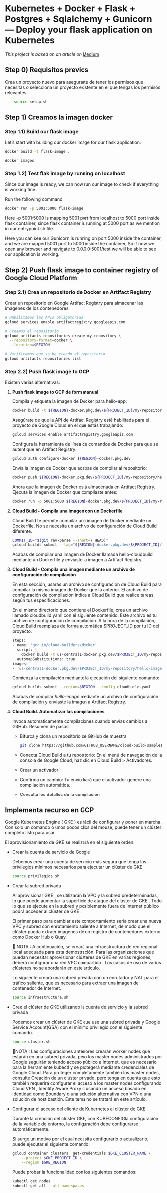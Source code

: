 # Kubernetes + Docker + Flask + Postgres + Sqlalchemy + Gunicorn — Deploy your flask application on Kubernetes

*This project is based on an article on* [Medium](<https://medium.com/@mudasiryounas/kubernetes-docker-flask-postgres-sqlalchemy-gunicorn-deploy-your-flask-application-on-57431c8cbd9f>)

## Step 0) Requisitos previos

Crea un proyecto nuevo para asegurarte de tener los permisos que necesitas o selecciona un proyecto existente en el que tengas los permisos relevantes.

```bash
    source setup.sh
```

## Step 1) Creamos la imagen docker

### Step 1.1) Build our flask image

  Let’s start with building our docker image for our flask application.

  ```bash
  docker build -t flask-image .
  ```

  ```bash
  docker images
  ```

### Step 1.2) Test flak image by running on localhost

  Since our image is ready, we can now run our image to check if everything is working fine.

  Run the following command

  ```bash
  docker run -p 5001:5000 flask-image
  ```

  Here -p 5001:5000 is mapping 5001 port from localhost to 5000 port inside flask container, since flask container is running at 5000 port as we mention in our entrypoint.sh file.

  Here you can see our Gunicorn is running on port 5000 inside the container, and we are mapped 5001 port to 5000 inside the container, So if now we open any browser and navigate to 0.0.0.0:5001/test we will be able to see our application is working.

## Step 2) Push flask image to container registry of Google Cloud Platform

### Step 2.1) Crea un repositorio de Docker en Artifact Registry

  Crear un repositorio en Google Artifact Registry para almacenar las imagenes de los contenedores

  ```bash
  # Habilitamos las APIs obligatorias
  gcloud services enable artifactregistry.googleapis.com

  # Creamos el repositorio
  gcloud artifacts repositories create my-repository \
    --repository-format=docker \
    --location=$REGION

  # Verificamos que se ha creado el repositorio
  gcloud artifacts repositories list
  ```

### Step 2.2) Push flask image to GCP

Existen varias alternativas:

1. **Push flask image to GCP de form manual**

    Compila y etiqueta la imagen de Docker para hello-app:

    ```bash
    docker build -t ${REGION}-docker.pkg.dev/${PROJECT_ID}/my-repository/hello-app:v1 .
    ```

    Asegúrate de que la API de Artifact Registry esté habilitada para el proyecto de Google Cloud en el que estás trabajando:

    ```bash
    gcloud services enable artifactregistry.googleapis.com
    ```

    Configura la herramienta de línea de comandos de Docker para que se autentique en Artifact Registry:

    ```bash
    gcloud auth configure-docker ${REGION}-docker.pkg.dev
    ```

    Envía la imagen de Docker que acabas de compilar al repositorio:

    ```bash
    docker push ${REGION}-docker.pkg.dev/${PROJECT_ID}/my-repository/hello-app:v1
    ```

    Ahora que la imagen de Docker está almacenada en Artifact Registry. Ejecuta la imagen de Docker que compilaste antes:

    ```bash
    docker run -p 5001:5000 ${REGION}-docker.pkg.dev/${PROJECT_ID}/my-repository/hello-app:v1
    ```

2. **Cloud Build - Compila una imagen con un Dockerfile**

    Cloud Build te permite compilar una imagen de Docker mediante un Dockerfile. No se necesita un archivo de configuración de Cloud Build diferente.

    ```bash
    COMMIT_ID="$(git rev-parse --short=7 HEAD)"
    gcloud builds submit --tag="${REGION}-docker.pkg.dev/${PROJECT_ID}/my-repository/hello-cloudbuild:${COMMIT_ID}" .
    ```

    Acabas de compilar una imagen de Docker llamada hello-cloudbuild mediante un Dockerfile y enviaste la imagen a Artifact Registry.

3. **Cloud Build - Compila una imagen mediante un archivo de configuración de compilación**

    En esta sección, usarás un archivo de configuración de Cloud Build para compilar la misma imagen de Docker que la anterior. El archivo de configuración de compilación indica a Cloud Build que realice tareas según tus especificaciones.

    En el mismo directorio que contiene el Dockerfile, crea un archivo llamado cloudbuild.yaml con el siguiente contenido. Este archivo es tu archivo de configuración de compilación. A la hora de la compilación, Cloud Build reemplaza de forma automática $PROJECT_ID por tu ID del proyecto.

    ```bash
    steps:
    - name: 'gcr.io/cloud-builders/docker'
      script: |
        docker build -t us-central1-docker.pkg.dev/$PROJECT_ID/my-repository/hello-image:$SHORT_SHA .
      automapSubstitutions: true
    images:
    - 'us-central1-docker.pkg.dev/$PROJECT_ID/my-repository/hello-image:$SHORT_SHA'
    ```

    Comienza la compilación mediante la ejecución del siguiente comando:

    ```bash
    gcloud builds submit --region=$REGION --config cloudbuild.yaml
    ```

    Acabas de compilar *hello-image* mediante un archivo de configuración de compilación y enviaste la imagen a Artifact Registry.

4. **Cloud Build. Automatizar las compilaciones**

    Invoca automaticamente compilaciones cuando envías cambios a GitHub. Resumen de pasos:

    - Bifurca y clona un repositorio de GitHub de muestra

      ```bash
      git clone https://github.com/GITHUB_USERNAME/cloud-build-samples.git
      ```

    - Conecta Cloud Build a tu repositorio: En el menú de navegación de la consola de Google Cloud, haz clic en Cloud Build > Activadores.
    - Crear un activador
    - Confirma un cambio:  Tu envío hará que el activador genere una compilación automática.
    - Consulta los detalles de la compilación

## Implementa recurso en GCP

 Google Kubernetes Engine ( GKE ) es fácil de configurar y poner en marcha. Con solo un comando o unos pocos clics del mouse, puede tener un clúster completo listo para usar.

 El aprovisionamiento de GKE se realizará en el siguiente orden:

- Crear la cuenta de servicio de Google

    Debemos crear una cuenta de servicio más segura que tenga los privilegios mínimos necesarios para ejecutar un clúster de GKE.

    ```bash
    source privilegios.sh
    ```

- Crear la subred privada

    Al aprovisionar GKE , se utilizarán la VPC y la subred predeterminadas, lo que puede aumentar la superficie de ataque del clúster de GKE . Todo lo que se ejecute en la subred y posiblemente fuera de Internet público podrá acceder al clúster de GKE .

    El primer paso para cambiar este comportamiento sería crear una nueva VPC y subred con enrutamiento saliente a Internet, de modo que el clúster pueda extraer imágenes de un registro de contenedores externo como Docker Hub o Quay.

    📓 NOTA : A continuación, se creará una infraestructura de red regional local adecuada para esta demostración. Para las organizaciones que puedan necesitar aprovisionar clústeres de GKE en varias regiones, deberá configurar una red VPC compartida . Los casos de uso de varios clústeres no se abordarán en este artículo.

    Lo siguiente creará una subred privada con un enrutador y NAT para el tráfico saliente, que es necesario para extraer una imagen de contenedor de Internet.

    ```bash
    source infraestructura.sh
    ```

- Cree el clúster de GKE utilizando la cuenta de servicio y la subred privada

    Podemos crear un clúster de GKE que use una subred privada y Google Service Account(GSA) con el mínimo privilegio con el siguiente comando.

    ```bash
    source cluster.sh
    ```

    📓NOTA : Las configuraciones anteriores crearán worker nodes que estarán en una subred privada, pero los master nodes administrados por Google seguirán teniendo acceso público a Internet, que es necesario para la herramiente kubectl y se protegerá mediante credenciales de Google Cloud. Para proteger completamente también los master nodes, consulte Creación de un clúster privado, pero tenga en cuenta que esto también requerirá configurar el acceso a los master nodes configurando Cloud VPN , Identity Aware Proxy o usando un acceso basado en identidad como Boundary o una solución alternativa con VPN o una solución de host bastión. Este tema no se tratará en este artículo.

- Configurar el acceso del cliente de Kubernetes al clúster de GKE

    Durante la creación del clúster GKE, con KUBECONFIGla configuración de la variable de entorno, la configuración debe configurarse automáticamente.

    Si surge un motivo por el cual necesita configurarlo o actualizarlo, puede ejecutar el siguiente comando:

    ```bash
    gcloud container clusters  get-credentials $GKE_CLUSTER_NAME \
        --project $GKE_PROJECT_ID \
        --region $GKE_REGION
    ```

    Puede probar la funcionalidad con los siguientes comandos:

    ```bash
    kubectl get nodes
    kubectl get all --all-namespaces
    ```
